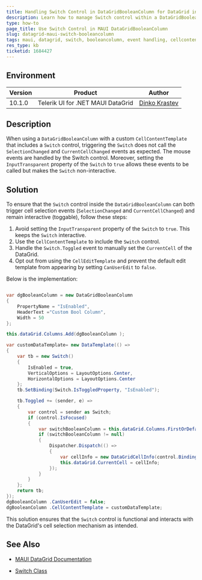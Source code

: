 ```yaml
---
title: Handling Switch Control in DataGridBooleanColumn for DataGrid in MAUI
description: Learn how to manage Switch control within a DataGridBooleanColumn in MAUI DataGrid without affecting cell selection and editing.
type: how-to
page_title: Use Switch Control in MAUI DataGridBooleanColumn
slug: datagrid-maui-switch-booleancolumn
tags: maui, datagrid, switch, booleancolumn, event handling, cellcontenttemplate
res_type: kb
ticketid: 1684427
---
```


## Environment
 
| Version | Product | Author | 
| --- | --- | ---- | 
| 10.1.0 | Telerik UI for .NET MAUI DataGrid | [Dinko Krastev](https://www.telerik.com/blogs/author/dinko-krastev) |

## Description

When using a `DataGridBooleanColumn` with a custom `CellContentTemplate` that includes a `Switch` control, triggering the `Switch` does not call the `SelectionChanged` and `CurrentCellChanged` events as expected. The mouse events are handled by the Switch control. Moreover, setting the `InputTransparent` property of the `Switch` to `true` allows these events to be called but makes the `Switch` non-interactive. 

## Solution

To ensure that the `Switch` control inside the `DataGridBooleanColumn` can both trigger cell selection events (`SelectionChanged` and `CurrentCellChanged`) and remain interactive (toggable), follow these steps:

1. Avoid setting the `InputTransparent` property of the `Switch` to `true`. This keeps the `Switch` interactive.
2. Use the `CellContentTemplate` to include the `Switch` control.
3. Handle the `Switch.Toggled` event to manually set the `CurrentCell` of the DataGrid.
4. Opt out from using the `CellEditTemplate` and prevent the default edit template from appearing by setting `CanUserEdit` to `false`.

Below is the implementation:

````C#

var dgBooleanColumn = new DataGridBooleanColumn
{
    PropertyName = "IsEnabled",
    HeaderText ="Custom Bool Column",
    Width = 50
};

this.dataGrid.Columns.Add(dgBooleanColumn );

var customDataTemplate= new DataTemplate(() =>
{
    var tb = new Switch()
    {
        IsEnabled = true,
        VerticalOptions = LayoutOptions.Center,
        HorizontalOptions = LayoutOptions.Center
    };
    tb.SetBinding(Switch.IsToggledProperty, "IsEnabled");

    tb.Toggled += (sender, e) =>
    {
        var control = sender as Switch;
        if (control.IsFocused)
        {
            var switchBooleanColumn = this.dataGrid.Columns.FirstOrDefault(x => x.HeaderText == "Custom Bool Column");
            if (switchBooleanColumn != null)
            {
                Dispatcher.Dispatch(() =>
                {
                    var cellInfo = new DataGridCellInfo(control.BindingContext, switchBooleanColumn);
                    this.dataGrid.CurrentCell = cellInfo;
                });
            }
        }
    };
    return tb;
});
dgBooleanColumn .CanUserEdit = false;
dgBooleanColumn .CellContentTemplate = customDataTemplate;

````

This solution ensures that the `Switch` control is functional and interacts with the DataGrid's cell selection mechanism as intended.

## See Also

* [MAUI DataGrid Documentation](https://docs.telerik.com/devtools/maui/controls/datagrid/overview)

* [Switch Class](https://docs.microsoft.com/en-us/dotnet/api/xamarin.forms.switch)

